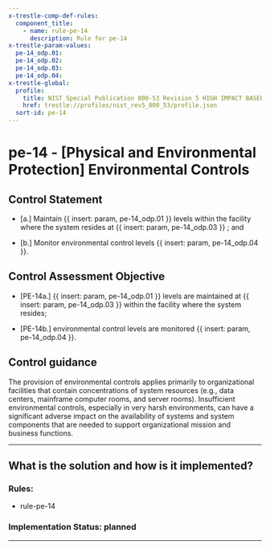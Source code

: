 ```yaml
---
x-trestle-comp-def-rules:
  component_title:
    - name: rule-pe-14
      description: Rule for pe-14
x-trestle-param-values:
  pe-14_odp.01:
  pe-14_odp.02:
  pe-14_odp.03:
  pe-14_odp.04:
x-trestle-global:
  profile:
    title: NIST Special Publication 800-53 Revision 5 HIGH IMPACT BASELINE
    href: trestle://profiles/nist_rev5_800_53/profile.json
  sort-id: pe-14
---
```


# pe-14 - \[Physical and Environmental Protection\] Environmental Controls

## Control Statement

- \[a.\] Maintain {{ insert: param, pe-14_odp.01 }} levels within the facility where the system resides at {{ insert: param, pe-14_odp.03 }} ; and

- \[b.\] Monitor environmental control levels {{ insert: param, pe-14_odp.04 }}.

## Control Assessment Objective

- \[PE-14a.\] {{ insert: param, pe-14_odp.01 }} levels are maintained at {{ insert: param, pe-14_odp.03 }} within the facility where the system resides;

- \[PE-14b.\] environmental control levels are monitored {{ insert: param, pe-14_odp.04 }}.

## Control guidance

The provision of environmental controls applies primarily to organizational facilities that contain concentrations of system resources (e.g., data centers, mainframe computer rooms, and server rooms). Insufficient environmental controls, especially in very harsh environments, can have a significant adverse impact on the availability of systems and system components that are needed to support organizational mission and business functions.

______________________________________________________________________

## What is the solution and how is it implemented?

<!-- For implementation status enter one of: implemented, partial, planned, alternative, not-applicable -->

<!-- Note that the list of rules under ### Rules: is read-only and changes will not be captured after assembly to JSON -->

<!-- Add control implementation description here for control: pe-14 -->

### Rules:

  - rule-pe-14

### Implementation Status: planned

______________________________________________________________________
